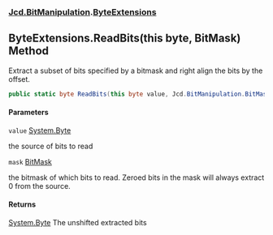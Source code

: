 ### [Jcd.BitManipulation](Jcd.BitManipulation.md 'Jcd.BitManipulation').[ByteExtensions](Jcd.BitManipulation.ByteExtensions.md 'Jcd.BitManipulation.ByteExtensions')

## ByteExtensions.ReadBits(this byte, BitMask) Method

Extract a subset of bits specified by a bitmask and right align the bits by the offset.

```csharp
public static byte ReadBits(this byte value, Jcd.BitManipulation.BitMask mask);
```
#### Parameters

<a name='Jcd.BitManipulation.ByteExtensions.ReadBits(thisbyte,Jcd.BitManipulation.BitMask).value'></a>

`value` [System.Byte](https://docs.microsoft.com/en-us/dotnet/api/System.Byte 'System.Byte')

the source of bits to read

<a name='Jcd.BitManipulation.ByteExtensions.ReadBits(thisbyte,Jcd.BitManipulation.BitMask).mask'></a>

`mask` [BitMask](Jcd.BitManipulation.BitMask.md 'Jcd.BitManipulation.BitMask')

the bitmask of which bits to read.
Zeroed bits in the mask will always extract 0 from the source.

#### Returns

[System.Byte](https://docs.microsoft.com/en-us/dotnet/api/System.Byte 'System.Byte')
The unshifted extracted bits